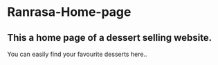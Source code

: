# Ranrasa-Home-page
## This a home page of a dessert selling website.
You can easily find your favourite desserts here..
